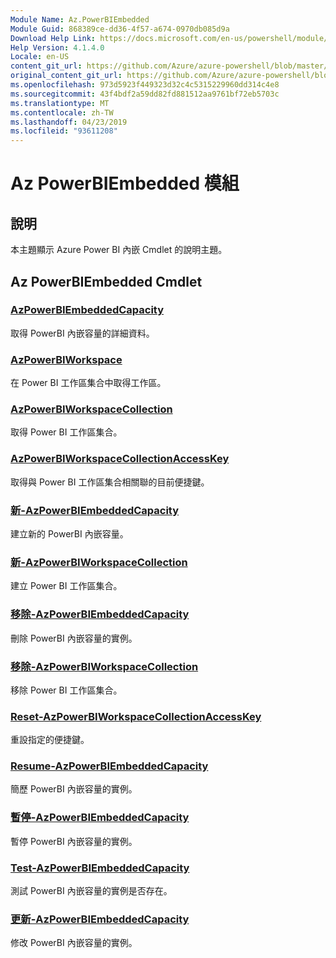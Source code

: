 ```yaml
---
Module Name: Az.PowerBIEmbedded
Module Guid: 868389ce-dd36-4f57-a674-0970db085d9a
Download Help Link: https://docs.microsoft.com/en-us/powershell/module/az.powerbiembedded
Help Version: 4.1.4.0
Locale: en-US
content_git_url: https://github.com/Azure/azure-powershell/blob/master/src/PowerBIEmbedded/PowerBIEmbedded/help/Az.PowerBIEmbedded.md
original_content_git_url: https://github.com/Azure/azure-powershell/blob/master/src/PowerBIEmbedded/PowerBIEmbedded/help/Az.PowerBIEmbedded.md
ms.openlocfilehash: 973d5923f449323d32c4c5315229960dd314c4e8
ms.sourcegitcommit: 43f4bdf2a59dd82fd881512aa9761bf72eb5703c
ms.translationtype: MT
ms.contentlocale: zh-TW
ms.lasthandoff: 04/23/2019
ms.locfileid: "93611208"
---
```

# Az PowerBIEmbedded 模組
## 說明
本主題顯示 Azure Power BI 內嵌 Cmdlet 的說明主題。

## Az PowerBIEmbedded Cmdlet
### [AzPowerBIEmbeddedCapacity](Get-AzPowerBIEmbeddedCapacity.md)
取得 PowerBI 內嵌容量的詳細資料。

### [AzPowerBIWorkspace](Get-AzPowerBIWorkspace.md)
在 Power BI 工作區集合中取得工作區。

### [AzPowerBIWorkspaceCollection](Get-AzPowerBIWorkspaceCollection.md)
取得 Power BI 工作區集合。

### [AzPowerBIWorkspaceCollectionAccessKey](Get-AzPowerBIWorkspaceCollectionAccessKey.md)
取得與 Power BI 工作區集合相關聯的目前便捷鍵。

### [新-AzPowerBIEmbeddedCapacity](New-AzPowerBIEmbeddedCapacity.md)
建立新的 PowerBI 內嵌容量。

### [新-AzPowerBIWorkspaceCollection](New-AzPowerBIWorkspaceCollection.md)
建立 Power BI 工作區集合。

### [移除-AzPowerBIEmbeddedCapacity](Remove-AzPowerBIEmbeddedCapacity.md)
刪除 PowerBI 內嵌容量的實例。

### [移除-AzPowerBIWorkspaceCollection](Remove-AzPowerBIWorkspaceCollection.md)
移除 Power BI 工作區集合。

### [Reset-AzPowerBIWorkspaceCollectionAccessKey](Reset-AzPowerBIWorkspaceCollectionAccessKey.md)
重設指定的便捷鍵。

### [Resume-AzPowerBIEmbeddedCapacity](Resume-AzPowerBIEmbeddedCapacity.md)
簡歷 PowerBI 內嵌容量的實例。

### [暫停-AzPowerBIEmbeddedCapacity](Suspend-AzPowerBIEmbeddedCapacity.md)
暫停 PowerBI 內嵌容量的實例。

### [Test-AzPowerBIEmbeddedCapacity](Test-AzPowerBIEmbeddedCapacity.md)
測試 PowerBI 內嵌容量的實例是否存在。

### [更新-AzPowerBIEmbeddedCapacity](Update-AzPowerBIEmbeddedCapacity.md)
修改 PowerBI 內嵌容量的實例。

